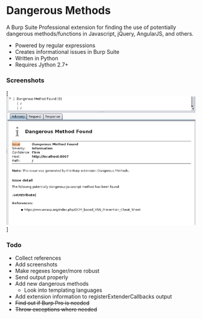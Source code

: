 # Dangerous Methods
A Burp Suite Professional extension for finding the use of potentially dangerous methods/functions in Javascript, jQuery, AngularJS, and others.

* Powered by regular expressions
* Creates informational issues in Burp Suite
* Written in Python
* Requires Jython 2.7+ 

### Screenshots
[![Example Issue](screenshots/dangerous-methods-issue.png)]

### Todo
* Collect references
* Add screenshots
* Make regexes longer/more robust
* Send output properly
* Add new dangerous methods
    * Look into templating languages
* Add extension information to registerExtenderCallbacks output
* ~~Find out if Burp Pro is needed~~
* ~~Throw exceptions where needed~~